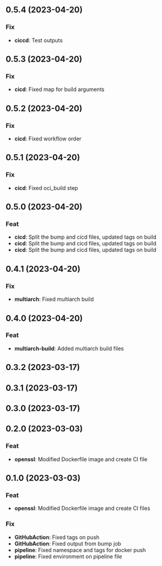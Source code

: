 ## 0.5.4 (2023-04-20)

### Fix

- **ciccd**: Test outputs

## 0.5.3 (2023-04-20)

### Fix

- **cicd**: Fixed map for build arguments

## 0.5.2 (2023-04-20)

### Fix

- **cicd**: Fixed workflow order

## 0.5.1 (2023-04-20)

### Fix

- **cicd**: Fixed oci_build step

## 0.5.0 (2023-04-20)

### Feat

- **cicd**: Split the bump and cicd files, updated tags on build
- **cicd**: Split the bump and cicd files, updated tags on build
- **cicd**: Split the bump and cicd files, updated tags on build

## 0.4.1 (2023-04-20)

### Fix

- **multiarch**: Fixed multiarch build

## 0.4.0 (2023-04-20)

### Feat

- **multiarch-build**: Added multiarch build files

## 0.3.2 (2023-03-17)

## 0.3.1 (2023-03-17)

## 0.3.0 (2023-03-17)

## 0.2.0 (2023-03-03)

### Feat

- **openssl**: Modified Dockerfile image and create CI file

## 0.1.0 (2023-03-03)

### Feat

- **openssl**: Modified Dockerfile image and create CI files

### Fix

- **GitHubAction**: Fixed tags on push
- **GitHubAction**: Fixed output from bump job
- **pipeline**: Fixed namespace and tags for docker push
- **pipeline**: Fixed environment on pipeline file
